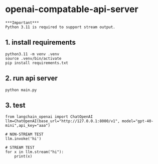 # openai-compatable-api-server
```
***Important*** 
Python 3.11 is required to support stream output.
```


## 1. install requirements
```
python3.11 -m venv .venv
source .venv/bin/activate
pip install requirements.txt
```

## 2. run api server
```
python main.py
```

## 3. test
```
from langchain_openai import ChatOpenAI
llm=ChatOpenAI(base_url="http://127.0.0.1:8000/v1", model="gpt-40-mini",api_key="aaa")

# NON-STREAM TEST
llm.invoke('hi')

# STREAM TEST
for x in llm.stream("hi"):
    print(x)
```



